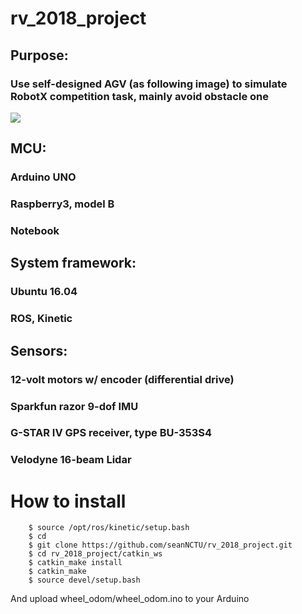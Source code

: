 # rv_2018_project
## Purpose: 
### Use self-designed AGV (as following image) to simulate RobotX competition task, mainly avoid obstacle one  
![](https://github.com/seanNCTU/rv_2018_project/blob/master/img/AGV.jpg)

## MCU:
### Arduino UNO
### Raspberry3, model B
### Notebook

## System framework: 
### Ubuntu 16.04 
### ROS, Kinetic

## Sensors:
### 12-volt motors w/ encoder (differential drive)
### Sparkfun razor 9-dof IMU
### G-STAR IV GPS receiver, type BU-353S4
### Velodyne 16-beam Lidar

# How to install

```
	$ source /opt/ros/kinetic/setup.bash
	$ cd
	$ git clone https://github.com/seanNCTU/rv_2018_project.git
	$ cd rv_2018_project/catkin_ws
	$ catkin_make install
	$ catkin_make
	$ source devel/setup.bash
```

And upload wheel_odom/wheel_odom.ino to your Arduino
